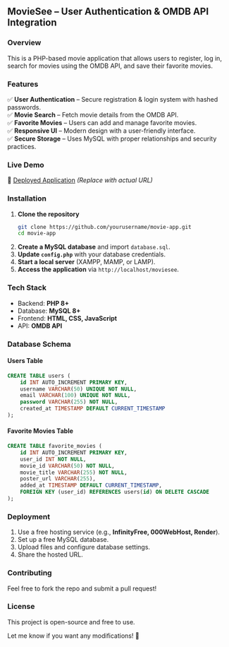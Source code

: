 ## **MovieSee – User Authentication & OMDB API Integration**  

### **Overview**  
This is a PHP-based movie application that allows users to register, log in, search for movies using the OMDB API, and save their favorite movies.  

### **Features**  
✅ **User Authentication** – Secure registration & login system with hashed passwords.  
✅ **Movie Search** – Fetch movie details from the OMDB API.  
✅ **Favorite Movies** – Users can add and manage favorite movies.  
✅ **Responsive UI** – Modern design with a user-friendly interface.  
✅ **Secure Storage** – Uses MySQL with proper relationships and security practices.  

### **Live Demo**  
🔗 [Deployed Application](moviesee.ct.ws) *(Replace with actual URL)*  

### **Installation**  

1. **Clone the repository**  
   ```sh
   git clone https://github.com/yourusername/movie-app.git
   cd movie-app
   ```
2. **Create a MySQL database** and import `database.sql`.  
3. **Update `config.php`** with your database credentials.  
4. **Start a local server** (XAMPP, MAMP, or LAMP).  
5. **Access the application** via `http://localhost/moviesee`.  

### **Tech Stack**  
- Backend: **PHP 8+**  
- Database: **MySQL 8+**  
- Frontend: **HTML, CSS, JavaScript**  
- API: **OMDB API**  

### **Database Schema**  
#### **Users Table**  
```sql
CREATE TABLE users (
    id INT AUTO_INCREMENT PRIMARY KEY,
    username VARCHAR(50) UNIQUE NOT NULL,
    email VARCHAR(100) UNIQUE NOT NULL,
    password VARCHAR(255) NOT NULL,
    created_at TIMESTAMP DEFAULT CURRENT_TIMESTAMP
);
```
#### **Favorite Movies Table**  
```sql
CREATE TABLE favorite_movies (
    id INT AUTO_INCREMENT PRIMARY KEY,
    user_id INT NOT NULL,
    movie_id VARCHAR(50) NOT NULL,
    movie_title VARCHAR(255) NOT NULL,
    poster_url VARCHAR(255),
    added_at TIMESTAMP DEFAULT CURRENT_TIMESTAMP,
    FOREIGN KEY (user_id) REFERENCES users(id) ON DELETE CASCADE
);
```

### **Deployment**  
1. Use a free hosting service (e.g., **InfinityFree, 000WebHost, Render**).  
2. Set up a free MySQL database.  
3. Upload files and configure database settings.  
4. Share the hosted URL.  

### **Contributing**  
Feel free to fork the repo and submit a pull request!  

### **License**  
This project is open-source and free to use.  

Let me know if you want any modifications! 🚀
